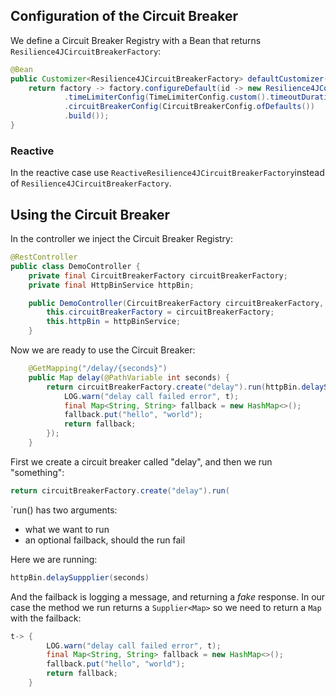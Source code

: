 ## Configuration of the Circuit Breaker
We define a Circuit Breaker Registry with a Bean that returns `Resilience4JCircuitBreakerFactory`:

```java
@Bean
public Customizer<Resilience4JCircuitBreakerFactory> defaultCustomizer() {
	return factory -> factory.configureDefault(id -> new Resilience4JConfigBuilder(id)
			.timeLimiterConfig(TimeLimiterConfig.custom().timeoutDuration(Duration.ofSeconds(3)).build())
			.circuitBreakerConfig(CircuitBreakerConfig.ofDefaults())
			.build());
}
```

### Reactive

In the reactive case use `ReactiveResilience4JCircuitBreakerFactory`instead of `Resilience4JCircuitBreakerFactory`.

## Using the Circuit Breaker
In the controller we inject the Circuit Breaker Registry:

```java
@RestController
public class DemoController {
	private final CircuitBreakerFactory circuitBreakerFactory;
	private final HttpBinService httpBin;

	public DemoController(CircuitBreakerFactory circuitBreakerFactory, HttpBinService httpBinService) {
		this.circuitBreakerFactory = circuitBreakerFactory;
		this.httpBin = httpBinService;
	}
```

Now we are ready to use the Circuit Breaker:

```java
	@GetMapping("/delay/{seconds}")
	public Map delay(@PathVariable int seconds) {
		return circuitBreakerFactory.create("delay").run(httpBin.delaySuppplier(seconds), t -> {
			LOG.warn("delay call failed error", t);
			final Map<String, String> fallback = new HashMap<>();
			fallback.put("hello", "world");
			return fallback;
		});
	}
```

First we create a circuit breaker called "delay", and then we run "something":

```java
return circuitBreakerFactory.create("delay").run(
```

`run() has two arguments:
- what we want to run
- an optional failback, should the run fail

Here we are running:

```java
httpBin.delaySuppplier(seconds)
```

And the failback is logging a message, and returning a _fake_ response. In our case the method we run returns a `Supplier<Map>` so we need to return a `Map` with the failback:

```java
t-> {
		LOG.warn("delay call failed error", t);
		final Map<String, String> fallback = new HashMap<>();
		fallback.put("hello", "world");
		return fallback;
	}
```

